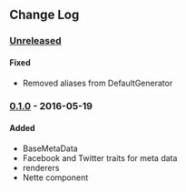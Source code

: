 ## Change Log

### [Unreleased][unreleased]

#### Fixed
- Removed aliases from DefaultGenerator

### [0.1.0] - 2016-05-19
#### Added
- BaseMetaData
- Facebook and Twitter traits for meta data
- renderers
- Nette component

[unreleased]: https://github.com/lulco/seo-helper/compare/0.1.0...HEAD
[0.1.0]: https://github.com/lulco/seo-helper/compare/0.0.0...0.1.0
